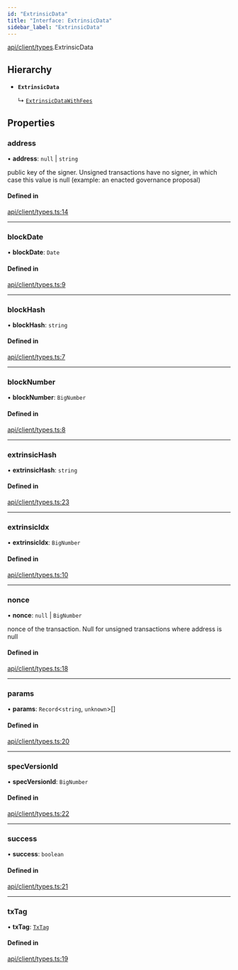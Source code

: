 ```yaml
---
id: "ExtrinsicData"
title: "Interface: ExtrinsicData"
sidebar_label: "ExtrinsicData"
---
```


[api/client/types](../../../../../modules/API/Client/Types/Types.md).ExtrinsicData

## Hierarchy

- **`ExtrinsicData`**

  ↳ [`ExtrinsicDataWithFees`](../ExtrinsicDataWithFees/ExtrinsicDataWithFees.md)

## Properties

### address

• **address**: ``null`` \| `string`

public key of the signer. Unsigned transactions have no signer, in which case this value is null (example: an enacted governance proposal)

#### Defined in

[api/client/types.ts:14](https://github.com/PolymeshAssociation/polymesh-sdk/blob/fe2e6dd1d/src/api/client/types.ts#L14)

___

### blockDate

• **blockDate**: `Date`

#### Defined in

[api/client/types.ts:9](https://github.com/PolymeshAssociation/polymesh-sdk/blob/fe2e6dd1d/src/api/client/types.ts#L9)

___

### blockHash

• **blockHash**: `string`

#### Defined in

[api/client/types.ts:7](https://github.com/PolymeshAssociation/polymesh-sdk/blob/fe2e6dd1d/src/api/client/types.ts#L7)

___

### blockNumber

• **blockNumber**: `BigNumber`

#### Defined in

[api/client/types.ts:8](https://github.com/PolymeshAssociation/polymesh-sdk/blob/fe2e6dd1d/src/api/client/types.ts#L8)

___

### extrinsicHash

• **extrinsicHash**: `string`

#### Defined in

[api/client/types.ts:23](https://github.com/PolymeshAssociation/polymesh-sdk/blob/fe2e6dd1d/src/api/client/types.ts#L23)

___

### extrinsicIdx

• **extrinsicIdx**: `BigNumber`

#### Defined in

[api/client/types.ts:10](https://github.com/PolymeshAssociation/polymesh-sdk/blob/fe2e6dd1d/src/api/client/types.ts#L10)

___

### nonce

• **nonce**: ``null`` \| `BigNumber`

nonce of the transaction. Null for unsigned transactions where address is null

#### Defined in

[api/client/types.ts:18](https://github.com/PolymeshAssociation/polymesh-sdk/blob/fe2e6dd1d/src/api/client/types.ts#L18)

___

### params

• **params**: `Record`\<`string`, `unknown`\>[]

#### Defined in

[api/client/types.ts:20](https://github.com/PolymeshAssociation/polymesh-sdk/blob/fe2e6dd1d/src/api/client/types.ts#L20)

___

### specVersionId

• **specVersionId**: `BigNumber`

#### Defined in

[api/client/types.ts:22](https://github.com/PolymeshAssociation/polymesh-sdk/blob/fe2e6dd1d/src/api/client/types.ts#L22)

___

### success

• **success**: `boolean`

#### Defined in

[api/client/types.ts:21](https://github.com/PolymeshAssociation/polymesh-sdk/blob/fe2e6dd1d/src/api/client/types.ts#L21)

___

### txTag

• **txTag**: [`TxTag`](../../../../../modules/Generated/Types/Types.md#txtag)

#### Defined in

[api/client/types.ts:19](https://github.com/PolymeshAssociation/polymesh-sdk/blob/fe2e6dd1d/src/api/client/types.ts#L19)
